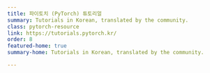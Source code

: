 ```yaml
---
title: 파이토치 (PyTorch) 튜토리얼
summary: Tutorials in Korean, translated by the community.
class: pytorch-resource
link: https://tutorials.pytorch.kr/
order: 8
featured-home: true
summary-home: Tutorials in Korean, translated by the community.

---
```

